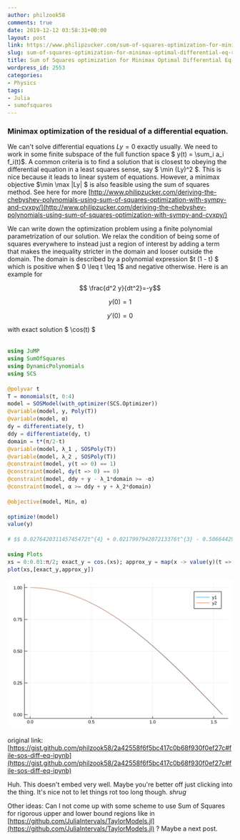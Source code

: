 ```yaml
---
author: philzook58
comments: true
date: 2019-12-12 03:58:31+00:00
layout: post
link: https://www.philipzucker.com/sum-of-squares-optimization-for-minimax-optimal-differential-eq-residuals/
slug: sum-of-squares-optimization-for-minimax-optimal-differential-eq-residuals
title: Sum of Squares optimization for Minimax Optimal Differential Eq Residuals
wordpress_id: 2553
categories:
- Physics
tags:
- Julia
- sumofsquares
---
```




### Minimax optimization of the residual of a differential equation. 

We can't solve differential equations $Ly = 0$ exactly usually. We need to work in some finite subspace of the full function space $ y(t) = \sum_i a_i f_i(t)$. A common criteria is to find a solution that is closest to obeying the differential equation in a least squares sense, say $ \min (Ly)^2 $. This is nice because it leads to linear system of equations. However, a minimax objective $\min \max \|Ly\| $ is also feasible using the sum of squares method. See here for more [http://www.philipzucker.com/deriving-the-chebyshev-polynomials-using-sum-of-squares-optimization-with-sympy-and-cvxpy/](http://www.philipzucker.com/deriving-the-chebyshev-polynomials-using-sum-of-squares-optimization-with-sympy-and-cvxpy/)

We can write down the optimization problem using a finite polynomial parametrization of our solution. We relax the condition of being some of squares everywhere to instead just a region of interest by adding a term that makes the inequality stricter in the domain and looser outside the domain. The domain is described by a polynomial expression $t (1 - t) $ which is positive when $ 0 \leq t \leq 1$ and negative otherwise. Here is an example for

$$ \frac{d^2 y}{dt^2}=-y$$


$$y(0)=1$$


$$y'(0) = 0$$

with exact solution $ \cos(t) $

```julia

using JuMP
using SumOfSquares
using DynamicPolynomials
using SCS

@polyvar t
T = monomials(t, 0:4)
model = SOSModel(with_optimizer(SCS.Optimizer))
@variable(model, y, Poly(T))
@variable(model, α)
dy = differentiate(y, t)
ddy = differentiate(dy, t)
domain = t*(π/2-t)
@variable(model, λ_1 , SOSPoly(T))
@variable(model, λ_2 , SOSPoly(T))
@constraint(model, y(t => 0) == 1)
@constraint(model, dy(t => 0) == 0)
@constraint(model, ddy + y - λ_1*domain >= -α)
@constraint(model, α >= ddy + y + λ_2*domain)

@objective(model, Min, α)

optimize!(model)
value(y)

# $$ 0.027642031145745472t^{4} + 0.021799794207213376t^{3} - 0.5066442977156951t^{2} + 3.506190174561713e-8t + 1.0000000041335204 $$

using Plots
xs = 0:0.01:π/2; exact_y = cos.(xs); approx_y = map(x -> value(y)(t => x), xs)# These are the plotting data
plot(xs,[exact_y,approx_y])

```


![](/assets/sos_diff_eq.svg)


original link: [https://gist.github.com/philzook58/2a42558f6f5bc417c0b68f930f0ef27c#file-sos-diff-eq-ipynb](https://gist.github.com/philzook58/2a42558f6f5bc417c0b68f930f0ef27c#file-sos-diff-eq-ipynb)

Huh. This doesn't embed very well. Maybe you're better off just clicking into the thing. It's nice not to let things rot too long though. *shrug*







Other ideas: Can I not come up with some scheme to use Sum of Squares for rigorous upper and lower bound regions like in [https://github.com/JuliaIntervals/TaylorModels.jl](https://github.com/JuliaIntervals/TaylorModels.jl) ? Maybe a next post.



